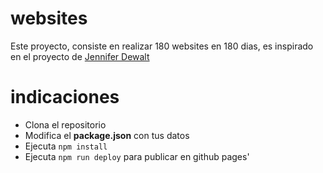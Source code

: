 # websites

Este proyecto, consiste en realizar 180 websites en 180 dias, es inspirado en el proyecto de [Jennifer Dewalt](https://jenniferdewalt.com/index.html)

# indicaciones

* Clona el repositorio
* Modifica el **package.json** con tus datos
* Ejecuta `npm install`
* Ejecuta `npm run deploy` para publicar en github pages'
